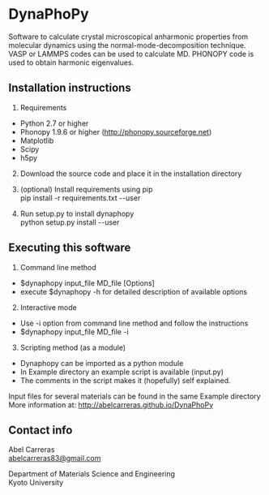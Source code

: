 DynaPhoPy
=========
Software to calculate crystal microscopical anharmonic properties
from molecular dynamics using the normal-mode-decomposition technique.
VASP or LAMMPS codes can be used to calculate MD. PHONOPY code
is used to obtain harmonic eigenvalues.

Installation instructions
---------------------------------------------------------

1. Requirements
  - Python 2.7 or higher
  - Phonopy 1.9.6 or higher (http://phonopy.sourceforge.net)
  - Matplotlib
  - Scipy
  - h5py

2. Download the source code and place it in the installation directory

3. (optional) Install requirements using pip
   <br>pip install -r requirements.txt --user

4. Run setup.py to install dynaphopy
  <br>python setup.py install --user


Executing this software
---------------------------------------------------------

1. Command line method
  - $dynaphopy input_file MD_file [Options]
  - execute $dynaphopy -h for detailed description of available options

2. Interactive mode
  - Use -i option from command line method and follow the instructions
  - $dynaphopy input_file MD_file -i

3. Scripting method (as a module)
  - Dynaphopy can be imported as a python module
  - In Example directory an example script is available (input.py)
  - The comments in the script makes it (hopefully) self explained.

Input files for several materials can be found in the same Example directory
More information at: http://abelcarreras.github.io/DynaPhoPy


Contact info
---------------------------------------------------------
Abel Carreras
<br>abelcarreras83@gmail.com

Department of Materials Science and Engineering
<br>Kyoto University